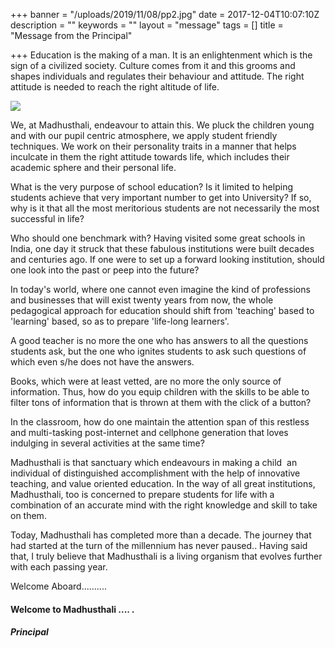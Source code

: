+++
banner = "/uploads/2019/11/08/pp2.jpg"
date = 2017-12-04T10:07:10Z
description = ""
keywords = ""
layout = "message"
tags = []
title = "Message from the Principal"

+++
Education is the making of a man. It is an enlightenment which is the sign of a civilized society. Culture comes from it and this grooms and shapes individuals and regulates their behaviour and attitude. The right attitude is needed to reach the right altitude of life.

![](/uploads/2019/11/08/pp2.jpg)

We, at Madhusthali, endeavour to attain this. We pluck the children young and with our pupil centric atmosphere, we apply student friendly techniques. We work on their personality traits in a manner that helps inculcate in them the right attitude towards life, which includes their academic sphere and their personal life.

What is the very purpose of school education? Is it limited to helping students achieve that very important number to get into University? If so, why is it that all the most meritorious students are not necessarily the most successful in life?

Who should one benchmark with? Having visited some great schools in India, one day it struck that these fabulous institutions were built decades and centuries ago. If one were to set up a forward looking institution, should one look into the past or peep into the future?

In today's world, where one cannot even imagine the kind of professions and businesses that will exist twenty years from now, the whole pedagogical approach for education should shift from 'teaching' based to 'learning' based, so as to prepare 'life-long learners'.

A good teacher is no more the one who has answers to all the questions students ask, but the one who ignites students to ask such questions of which even s/he does not have the answers.

Books, which were at least vetted, are no more the only source of information. Thus, how do you equip children with the skills to be able to filter tons of information that is thrown at them with the click of a button?

In the classroom, how do one maintain the attention span of this restless and multi-tasking post-internet and cellphone generation that loves indulging in several activities at the same time?

Madhusthali is that sanctuary which endeavours in making a child  an individual of distinguished accomplishment with the help of innovative teaching, and value oriented education. In the way of all great institutions, Madhusthali, too is concerned to prepare students for life with a combination of an accurate mind with the right knowledge and skill to take on them.

Today, Madhusthali has completed more than a decade. The journey that had started at the turn of the millennium has never paused.. Having said that, I truly believe that Madhusthali is a living organism that evolves further with each passing year.

Welcome Aboard..........

#### Welcome to Madhusthali .... .

##### Principal